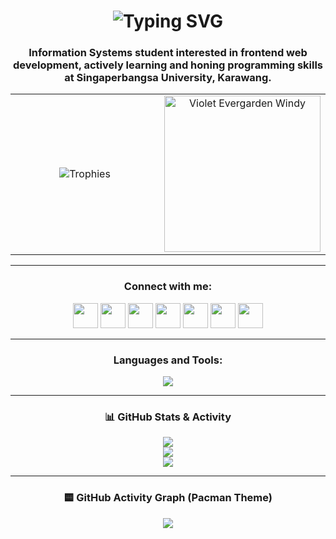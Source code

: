 <h1 align="center">
  <img src="https://readme-typing-svg.herokuapp.com?font=Fira+Code&size=28&duration=3000&pause=1000&color=00FFFF&center=true&vCenter=true&width=600&lines=Hi+there!+I'm+Rasyid+Iskandar+Prayogi;Frontend+Web+Dev+Enthusiast;Information+Systems+Student" alt="Typing SVG" />
</h1>

<h3 align="center">
  Information Systems student interested in frontend web development, actively learning and honing programming skills at Singaperbangsa University, Karawang.
</h3>

<table align="center">
  <tr>
    <td align="center" width="50%">
      <img src="https://github-profile-trophy.vercel.app/?username=rasyidskrrtt&theme=dracula&column=3&margin-w=15&margin-h=15" alt="Trophies" />
    </td>
    <td align="center" width="50%">
      <img src="https://media.tenor.com/mkoytSqJuecAAAAd/windy-violet-evergarden-anime-cute.gif" alt="Violet Evergarden Windy" width="250" />
    </td>
  </tr>
</table>

---

<h3 align="center">Connect with me:</h3>
<p align="center">
  <a href="https://www.linkedin.com/in/rasyid-iskandar-prayogi-823737347/" target="_blank"><img src="https://skillicons.dev/icons?i=linkedin" height="40" /></a>
  <a href="https://www.facebook.com/rasyidiskandar.prayogs?locale=id_ID" target="_blank"><img src="https://upload.wikimedia.org/wikipedia/commons/5/51/Facebook_f_logo_%282019%29.svg" height="40" /></a>
  <a href="https://www.instagram.com/rasyidiskndrr" target="_blank"><img src="https://skillicons.dev/icons?i=instagram" height="40" /></a>
  <a href="https://www.youtube.com/@rasyidiskndrr" target="_blank"><img src="https://upload.wikimedia.org/wikipedia/commons/4/42/YouTube_icon_%282013-2017%29.png" height="40" /></a>
  <a href="https://discord.com/users/YOUR_DISCORD_ID" target="_blank"><img src="https://skillicons.dev/icons?i=discord" height="40" /></a>
  <a href="https://open.spotify.com/user/31ym6oqzimqhxove2y2b4o3hzroy?si=87dd5bb6aefc46ac" target="_blank"><img src="https://upload.wikimedia.org/wikipedia/commons/1/19/Spotify_logo_without_text.svg" height="40" /></a>
  <a href="mailto:YOUR_EMAIL@gmail.com" target="_blank"><img src="https://www.vectorlogo.zone/logos/gmail/gmail-icon.svg" height="40" /></a>
</p>

---

<h3 align="center">Languages and Tools:</h3>
<p align="center">
  <img src="https://skillicons.dev/icons?i=bootstrap,c,cpp,html,css,figma,git,github,gitlab,java,js,mysql,nodejs,php,postgres,tailwind,mongodb,postman,vscode" />
</p>

---

<h3 align="center">📊 GitHub Stats & Activity</h3>
<p align="center">
  <img src="https://github-readme-stats.vercel.app/api/top-langs?username=rasyidskrrtt&show_icons=true&locale=en&layout=compact&theme=radical" />
  <br />
  <img src="https://github-readme-stats.vercel.app/api?username=rasyidskrrtt&show_icons=true&locale=en&theme=radical" />
  <br />
  <img src="https://github-readme-streak-stats.herokuapp.com/?user=rasyidskrrtt&theme=radical" />
</p>

---

<h3 align="center">🟨 GitHub Activity Graph (Pacman Theme)</h3>
<p align="center">
  <img src="https://github-readme-activity-graph.vercel.app/graph?username=rasyidskrrtt&theme=react-dark&area=true&hide_border=true" />
</p>
